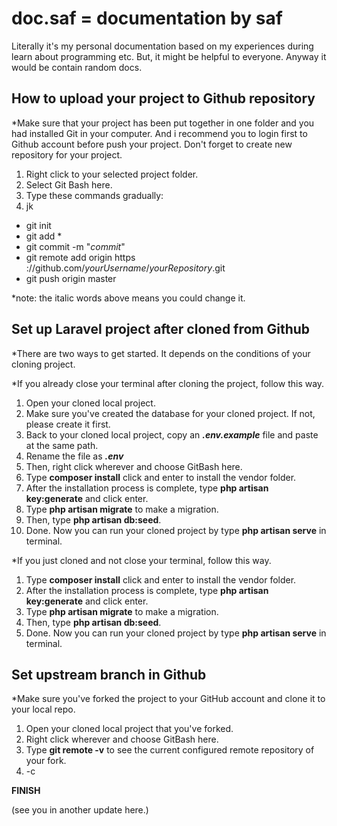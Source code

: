 # doc.saf = documentation by saf

Literally it's my personal documentation based on my experiences during learn about programming etc. But, it might be helpful to everyone. Anyway it would be contain random docs.

<h2>How to upload your project to Github repository</h2>
*Make sure that your project has been put together in one folder and you had installed Git in your computer.
And i recommend you to login first to Github account before push your project. Don't forget to create new repository for your project.

1. Right click to your selected project folder.
2. Select Git Bash here.
3. Type these commands gradually:
4. jk
<ul>
  <li>git init</li>
  <li>git add *</li>
  <li>git commit -m "<i>commit</i>"</li>
  <li>git remote add origin https ://github.com/<i>yourUsername</i>/<i>yourRepository</i>.git</li>
  <li>git push origin master</li>
</ul>

*note: the italic words above means you could change it.

<h2>Set up Laravel project after cloned from Github</h2>
*There are two ways to get started. It depends on the conditions of your cloning project.
  
*If you already close your terminal after cloning the project, follow this way.
1. Open your cloned local project.
2. Make sure you've created the database for your cloned project. If not, please create it first.
3. Back to your cloned local project, copy an <b><i>.env.example</i></b> file and paste at the same path. 
4. Rename the file as <b><i>.env</i></b>
5. Then, right click wherever and choose GitBash here.
6. Type <b>composer install</b> click and enter to install the vendor folder.
7. After the installation process is complete, type <b>php artisan key:generate</b> and click enter.
8. Type <b>php artisan migrate</b> to make a migration.
9. Then, type <b>php artisan db:seed</b>.
10. Done. Now you can run your cloned project by type <b>php artisan serve</b> in terminal.

*If you just cloned and not close your terminal, follow this way.
1. Type <b>composer install</b> click and enter to install the vendor folder.
2. After the installation process is complete, type <b>php artisan key:generate</b> and click enter.
3. Type <b>php artisan migrate</b> to make a migration.
4. Then, type <b>php artisan db:seed</b>.
5. Done. Now you can run your cloned project by type <b>php artisan serve</b> in terminal.

<h2>Set upstream branch in Github</h2>
*Make sure you've forked the project to your GitHub account and clone it to your local repo.

1. Open your cloned local project that you've forked.
2. Right click wherever and choose GitBash here.
3. Type <b>git remote -v</b> to see the current configured remote repository of your fork.
4. -c

<b>FINISH</b>
  
(see you in another update here.)
